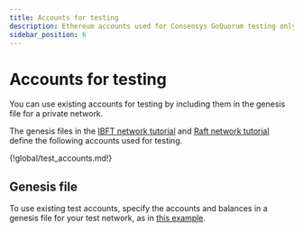 ```yaml
---
title: Accounts for testing
description: Ethereum accounts used for Consensys GoQuorum testing only on private networks
sidebar_position: 6
---
```


# Accounts for testing

You can use existing accounts for testing by including them in the genesis file for a private network.

The genesis files in the [IBFT network tutorial](../tutorials/private-network/create-ibft-network.md) and [Raft network tutorial](../tutorials/private-network/create-a-raft-network.md) define the following accounts used for testing.

{!global/test_accounts.md!}

## Genesis file

To use existing test accounts, specify the accounts and balances in a genesis file for your test network, as in [this example](genesis.md).
